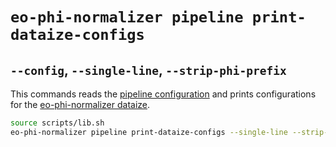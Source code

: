 # `eo-phi-normalizer pipeline print-dataize-configs`

## `--config`, `--single-line`, `--strip-phi-prefix`

This commands reads the [pipeline configuration](../../pipeline.md#pipeline-configuration) and prints configurations for the [eo-phi-normalizer dataize](../dataize.md).

```sh
source scripts/lib.sh
eo-phi-normalizer pipeline print-dataize-configs --single-line --strip-phi-prefix "$PIPELINE_PHI_INITIAL_DIR_RELATIVE/" --config "$PIPELINE_CONFIG_FILE"
```
